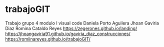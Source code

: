 # trabajoGIT
Trabajo grupo 4 modulo I visual code
Daniela Porto Aguilera
Jhoan Gaviria Diaz
Romina Cataldo Reyes
https://zegerones.github.io/landing/
https://jhoangaviria91.github.io/gaviria_diaz_construcciones/
https://romiinareyes.github.io/trabajoGIT/
